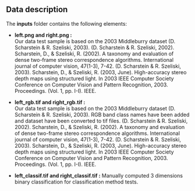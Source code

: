 ## Data description

The **inputs** folder contains the following elements:

* **left.png and right.png :**  
Our data test sample is based on the 2003 Middleburry dataset (D. Scharstein & R. Szeliski, 2003).
(D. Scharstein & R. Szeliski, 2002). Scharstein, D., & Szeliski, R. (2002). A taxonomy and evaluation of dense two-frame stereo correspondence algorithms. International journal of computer vision, 47(1-3), 7-42.
(D. Scharstein & R. Szeliski, 2003). Scharstein, D., & Szeliski, R. (2003, June). High-accuracy stereo depth maps using structured light. In 2003 IEEE Computer Society Conference on Computer Vision and Pattern Recognition, 2003. Proceedings. (Vol. 1, pp. I-I). IEEE.

* **left_rgb.tif and right_rgb.tif :**  
Our data test sample is based on the 2003 Middleburry dataset (D. Scharstein & R. Szeliski, 2003).
RGB band class names have been added and dataset have been converted to tif files.
(D. Scharstein & R. Szeliski, 2002). Scharstein, D., & Szeliski, R. (2002). A taxonomy and evaluation of dense two-frame stereo correspondence algorithms. International journal of computer vision, 47(1-3), 7-42.
(D. Scharstein & R. Szeliski, 2003). Scharstein, D., & Szeliski, R. (2003, June). High-accuracy stereo depth maps using structured light. In 2003 IEEE Computer Society Conference on Computer Vision and Pattern Recognition, 2003. Proceedings. (Vol. 1, pp. I-I). IEEE.

* **left_classif.tif and right_classif.tif :**
Manually computed 3 dimensions binary classification for classification method tests.